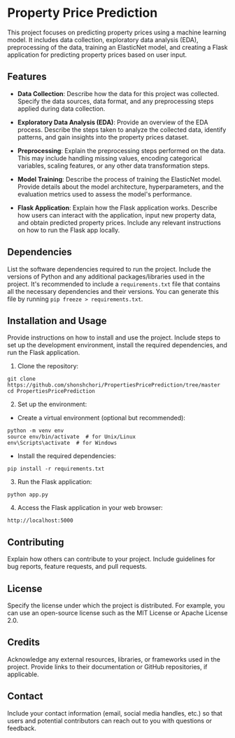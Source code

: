 # Property Price Prediction

This project focuses on predicting property prices using a machine learning model. It includes data collection, exploratory data analysis (EDA), preprocessing of the data, training an ElasticNet model, and creating a Flask application for predicting property prices based on user input.

## Features

- **Data Collection**: Describe how the data for this project was collected. Specify the data sources, data format, and any preprocessing steps applied during data collection.

- **Exploratory Data Analysis (EDA)**: Provide an overview of the EDA process. Describe the steps taken to analyze the collected data, identify patterns, and gain insights into the property prices dataset.

- **Preprocessing**: Explain the preprocessing steps performed on the data. This may include handling missing values, encoding categorical variables, scaling features, or any other data transformation steps.

- **Model Training**: Describe the process of training the ElasticNet model. Provide details about the model architecture, hyperparameters, and the evaluation metrics used to assess the model's performance.

- **Flask Application**: Explain how the Flask application works. Describe how users can interact with the application, input new property data, and obtain predicted property prices. Include any relevant instructions on how to run the Flask app locally.

## Dependencies

List the software dependencies required to run the project. Include the versions of Python and any additional packages/libraries used in the project. It's recommended to include a `requirements.txt` file that contains all the necessary dependencies and their versions. You can generate this file by running `pip freeze > requirements.txt`.

## Installation and Usage

Provide instructions on how to install and use the project. Include steps to set up the development environment, install the required dependencies, and run the Flask application.

1. Clone the repository:

```
git clone https://github.com/shonshchori/PropertiesPricePrediction/tree/master
cd PropertiesPricePrediction
```


2. Set up the environment:

- Create a virtual environment (optional but recommended):

```
python -m venv env
source env/bin/activate  # for Unix/Linux
env\Scripts\activate  # for Windows
```

- Install the required dependencies:

`pip install -r requirements.txt`

3. Run the Flask application:

`python app.py`


4. Access the Flask application in your web browser:

`http://localhost:5000`


## Contributing

Explain how others can contribute to your project. Include guidelines for bug reports, feature requests, and pull requests.

## License

Specify the license under which the project is distributed. For example, you can use an open-source license such as the MIT License or Apache License 2.0.

## Credits

Acknowledge any external resources, libraries, or frameworks used in the project. Provide links to their documentation or GitHub repositories, if applicable.

## Contact

Include your contact information (email, social media handles, etc.) so that users and potential contributors can reach out to you with questions or feedback.
